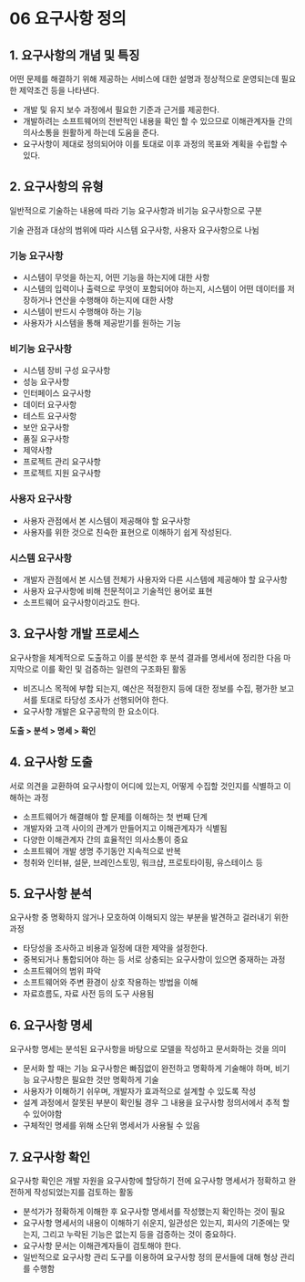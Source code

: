 # 06 요구사항 정의

## 1. 요구사항의 개념 및 특징

어떤 문제를 해결하기 위해 제공하는 서비스에 대한 설명과 정상적으로 운영되는데 필요한 제약조건 등을 나타낸다.

- 개발 및 유지 보수 과정에서 필요한 기준과 근거를 제공한다.
- 개발하려는 소프트웨어의 전반적인 내용을 확인 할 수 있으므로 이해관계자들 간의 의사소통을 원활하게 하는데 도움을 준다.
- 요구사항이 제대로 정의되어야 이를 토대로 이후 과정의 목표와 계획을 수립할 수 있다.

## 2. 요구사항의 유형

일반적으로 기술하는 내용에 따라 기능 요구사항과 비기능 요구사항으로 구분

기술 관점과 대상의 범위에 따라 시스템 요구사항, 사용자 요구사항으로 나뉨

### 기능 요구사항

- 시스템이 무엇을 하는지, 어떤 기능을 하는지에 대한 사항
- 시스템의 입력이나 출력으로 무엇이 포함되어야 하는지, 시스템이 어떤 데이터를 저장하거나 연산을 수행해야 하는지에 대한 사항
- 시스템이 반드시 수행해야 하는 기능
- 사용자가 시스템을 통해 제공받기를 원하는 기능

### 비기능 요구사항

- 시스템 장비 구성 요구사항
- 성능 요구사항
- 인터페이스 요구사항
- 데이터 요구사항
- 테스트 요구사항
- 보안 요구사항
- 품질 요구사항
- 제약사항
- 프로젝트 관리 요구사항
- 프로젝트 지원 요구사항

### 사용자 요구사항

- 사용자 관점에서 본 시스템이 제공해야 할 요구사항
- 사용자를 위한 것으로 친숙한 표현으로 이해하기 쉽게 작성된다.

### 시스템 요구사항

- 개발자 관점에서 본 시스템 전체가 사용자와 다른 시스템에 제공해야 할 요구사항
- 사용자 요구사항에 비해 전문적이고 기술적인 용어로 표현
- 소프트웨어 요구사항이라고도 한다.

## 3. 요구사항 개발 프로세스

요구사항을 체계적으로 도출하고 이를 분석한 후 분석 결과를 명세서에 정리한 다음 마지막으로 이를 확인 및 검증하는 일련의 구조화된 활동

- 비즈니스 목적에 부합 되는지, 예산은 적정한지 등에 대한 정보를 수집, 평가한 보고서를 토대로 타당성 조사가 선행되어야 한다.
- 요구사항 개발은 요구공학의 한 요소이다.

**도출 > 분석 > 명세 > 확인**

## 4. 요구사항 도출

서로 의견을 교환하여 요구사항이 어디에 있는지, 어떻게 수집할 것인지를 식별하고 이해하는 과정

- 소프트웨어가 해결해야 할 문제를 이해하는 첫 번째 단계
- 개발자와 고객 사이의 관계가 만들어지고 이해관계자가 식별됨
- 다양한 이해관계자 간의 효율적인 의사소통이 중요
- 소프트웨어 개발 생명 주기동안 지속적으로 반복
- 청취와 인터뷰, 설문, 브레인스토밍, 워크샵, 프로토타이핑, 유스테이스 등

## 5. 요구사항 분석

요구사항 중 명확하지 않거나 모호하여 이해되지 않는 부분을 발견하고 걸러내기 위한 과정

- 타당성을 조사하고 비용과 일정에 대한 제약을 설정한다.
- 중복되거나 통합되어야 하는 등 서로 상충되는 요구사항이 있으면 중재하는 과정
- 소프트웨어의 범위 파악
- 소프트웨어와 주변 환경이 상호 작용하는 방법을 이해
- 자료흐름도, 자료 사전 등의 도구 사용됨

## 6. 요구사항 명세

요구사항 명세는 분석된 요구사항을 바탕으로 모델을 작성하고 문서화하는 것을 의미

- 문서화 할 때는 기능 요구사항은 빠짐없이 완전하고 명확하게 기술해야 하며, 비기능 요구사항은 필요한 것만 명확하게 기술
- 사용자가 이해하기 쉬우며, 개발자가 효과적으로 설계할 수 있도록 작성
- 설계 과정에서 잘못된 부분이 확인될 경우 그 내용을 요구사항 정의서에서 추적 할 수 있어야함
- 구체적인 명세를 위해 소단위 명세서가 사용될 수 있음

## 7. 요구사항 확인

요구사항 확인은 개발 자원을 요구사항에 할당하기 전에 요구사항 명세서가 정확하고 완전하게 작성되었는지를 검토하는 활동

- 분석가가 정확하게 이해한 후 요구사항 명세서를 작성했는지 확인하는 것이 필요
- 요구사항 명세서의 내용이 이해하기 쉬운지, 일관성은 있는지, 회사의 기준에는 맞는지, 그리고 누락된 기능은 없는지 등을 검증하는 것이 중요하다.
- 요구사항 문서는 이해관계자들이 검토해야 한다.
- 일반적으로 요구사항 관리 도구를 이용하여 요구사항 정의 문서들에 대해 형상 관리를 수행함